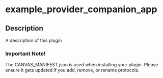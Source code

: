 example_provider_companion_app
=====================

## Description

A description of this plugin

### Important Note!

The CANVAS_MANIFEST.json is used when installing your plugin. Please ensure it
gets updated if you add, remove, or rename protocols.
